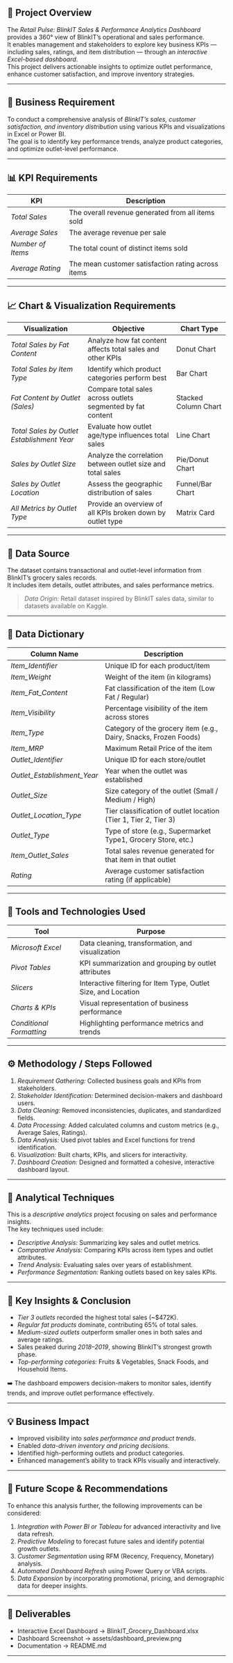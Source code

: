 ## 📘 Project Overview
The *Retail Pulse: BlinkIT Sales & Performance Analytics Dashboard* provides a 360° view of BlinkIT’s operational and sales performance.  
It enables management and stakeholders to explore key business KPIs — including sales, ratings, and item distribution — through an *interactive Excel-based dashboard*.  
This project delivers actionable insights to optimize outlet performance, enhance customer satisfaction, and improve inventory strategies.

---

## 🎯 Business Requirement
To conduct a comprehensive analysis of *BlinkIT’s sales, customer satisfaction, and inventory distribution* using various KPIs and visualizations in Excel or Power BI.  
The goal is to identify key performance trends, analyze product categories, and optimize outlet-level performance.

---

## 📊 KPI Requirements

| KPI | Description |
|------|--------------|
| *Total Sales* | The overall revenue generated from all items sold |
| *Average Sales* | The average revenue per sale |
| *Number of Items* | The total count of distinct items sold |
| *Average Rating* | The mean customer satisfaction rating across items |

---

## 📈 Chart & Visualization Requirements

| Visualization | Objective | Chart Type |
|----------------|------------|-------------|
| *Total Sales by Fat Content* | Analyze how fat content affects total sales and other KPIs | Donut Chart |
| *Total Sales by Item Type* | Identify which product categories perform best | Bar Chart |
| *Fat Content by Outlet (Sales)* | Compare total sales across outlets segmented by fat content | Stacked Column Chart |
| *Total Sales by Outlet Establishment Year* | Evaluate how outlet age/type influences total sales | Line Chart |
| *Sales by Outlet Size* | Analyze the correlation between outlet size and total sales | Pie/Donut Chart |
| *Sales by Outlet Location* | Assess the geographic distribution of sales | Funnel/Bar Chart |
| *All Metrics by Outlet Type* | Provide an overview of all KPIs broken down by outlet type | Matrix Card |

---

## 🧮 Data Source
The dataset contains transactional and outlet-level information from BlinkIT’s grocery sales records.  
It includes item details, outlet attributes, and sales performance metrics.

> *Data Origin:* Retail dataset inspired by BlinkIT sales data, similar to datasets available on Kaggle.

---

## 📑 Data Dictionary

| Column Name | Description |
|--------------|-------------|
| *Item_Identifier* | Unique ID for each product/item |
| *Item_Weight* | Weight of the item (in kilograms) |
| *Item_Fat_Content* | Fat classification of the item (Low Fat / Regular) |
| *Item_Visibility* | Percentage visibility of the item across stores |
| *Item_Type* | Category of the grocery item (e.g., Dairy, Snacks, Frozen Foods) |
| *Item_MRP* | Maximum Retail Price of the item |
| *Outlet_Identifier* | Unique ID for each store/outlet |
| *Outlet_Establishment_Year* | Year when the outlet was established |
| *Outlet_Size* | Size category of the outlet (Small / Medium / High) |
| *Outlet_Location_Type* | Tier classification of outlet location (Tier 1, Tier 2, Tier 3) |
| *Outlet_Type* | Type of store (e.g., Supermarket Type1, Grocery Store, etc.) |
| *Item_Outlet_Sales* | Total sales revenue generated for that item in that outlet |
| *Rating* | Average customer satisfaction rating (if applicable) |

---

## 🧰 Tools and Technologies Used
| Tool | Purpose |
|------|----------|
| *Microsoft Excel* | Data cleaning, transformation, and visualization |
| *Pivot Tables* | KPI summarization and grouping by outlet attributes |
| *Slicers* | Interactive filtering for Item Type, Outlet Size, and Location |
| *Charts & KPIs* | Visual representation of business performance |
| *Conditional Formatting* | Highlighting performance metrics and trends |

---

## ⚙️ Methodology / Steps Followed
1. *Requirement Gathering:* Collected business goals and KPIs from stakeholders.  
2. *Stakeholder Identification:* Determined decision-makers and dashboard users.  
3. *Data Cleaning:* Removed inconsistencies, duplicates, and standardized fields.  
4. *Data Processing:* Added calculated columns and custom metrics (e.g., Average Sales, Ratings).  
5. *Data Analysis:* Used pivot tables and Excel functions for trend identification.  
6. *Visualization:* Built charts, KPIs, and slicers for interactivity.  
7. *Dashboard Creation:* Designed and formatted a cohesive, interactive dashboard layout.

---

## 🤖 Analytical Techniques
This is a *descriptive analytics* project focusing on sales and performance insights.  
The key techniques used include:
- *Descriptive Analysis:* Summarizing key sales and outlet metrics.  
- *Comparative Analysis:* Comparing KPIs across item types and outlet attributes.  
- *Trend Analysis:* Evaluating sales over years of establishment.  
- *Performance Segmentation:* Ranking outlets based on key sales KPIs.

---

## 🧠 Key Insights & Conclusion
- *Tier 3 outlets* recorded the highest total sales (~$472K).  
- *Regular fat products* dominate, contributing 65% of total sales.  
- *Medium-sized outlets* outperform smaller ones in both sales and average ratings.  
- Sales peaked during *2018–2019*, showing BlinkIT’s strongest growth phase.  
- *Top-performing categories:* Fruits & Vegetables, Snack Foods, and Household Items.  

➡️ The dashboard empowers decision-makers to monitor sales, identify trends, and improve outlet performance effectively.

---

## 💡 Business Impact
- Improved visibility into *sales performance and product trends*.  
- Enabled *data-driven inventory and pricing decisions*.  
- Identified high-performing outlets and product categories.  
- Enhanced management’s ability to track KPIs visually and interactively.

---

## 🔮 Future Scope & Recommendations
To enhance this analysis further, the following improvements can be considered:
1. *Integration with Power BI or Tableau* for advanced interactivity and live data refresh.  
2. *Predictive Modeling* to forecast future sales and identify potential growth outlets.  
3. *Customer Segmentation* using RFM (Recency, Frequency, Monetary) analysis.  
4. *Automated Dashboard Refresh* using Power Query or VBA scripts.  
5. *Data Expansion* by incorporating promotional, pricing, and demographic data for deeper insights.

---

## 📂 Deliverables
- Interactive Excel Dashboard → BlinkIT_Grocery_Dashboard.xlsx  
- Dashboard Screenshot → assets/dashboard_preview.png  
- Documentation → README.md

---

